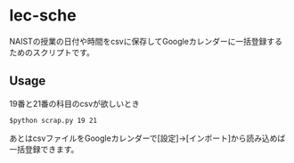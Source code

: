 # lec-sche
NAISTの授業の日付や時間をcsvに保存してGoogleカレンダーに一括登録するためのスクリプトです。

## Usage
19番と21番の科目のcsvが欲しいとき  

`$python scrap.py 19 21`

あとはcsvファイルをGoogleカレンダーで[設定]->[インポート]から読み込めば一括登録できます。
